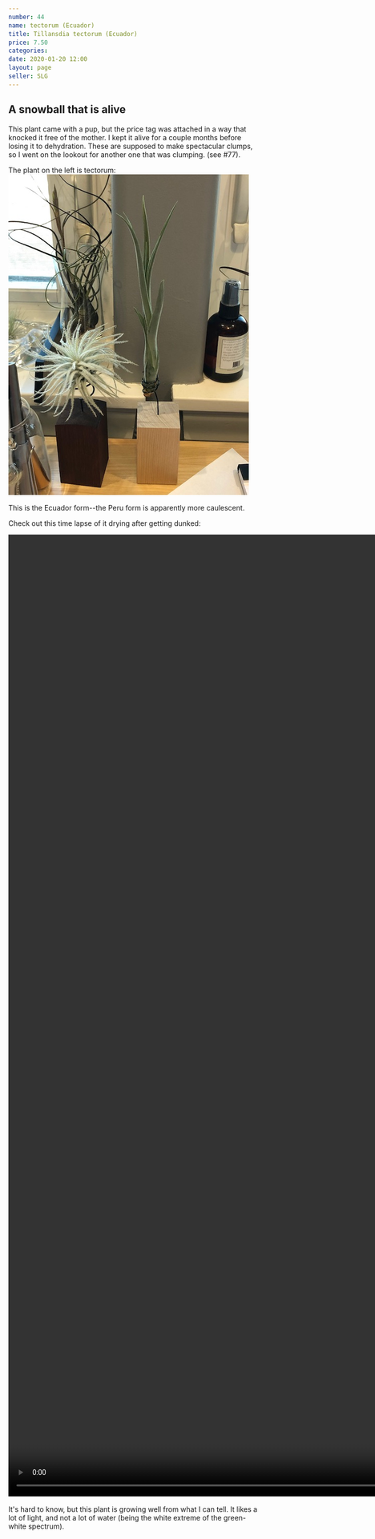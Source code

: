 ```yaml
---
number: 44
name: tectorum (Ecuador)
title: Tillansdia tectorum (Ecuador)
price: 7.50
categories: 
date: 2020-01-20 12:00
layout: page
seller: SLG
---
```

## A snowball that is alive

This plant came with a pup, but the price tag was attached in a way that knocked it free of the mother. I kept it alive for a couple months before losing it to dehydration. These are supposed to make spectacular clumps, so I went on the lookout for another one that was clumping. (see #77).

The plant on the left is tectorum:
!["Tillandsia tectorum"](/i/IMG_5928.jpeg "Tillandsia tectorum")

This is the Ecuador form--the Peru form is apparently more caulescent.

Check out this time lapse of it drying after getting dunked:

<video controls="controls" width="1080" height="1920" name="Tillandsia tectorum" src="https://www.robarnold.me/i/IMG_6038.mov"></video>

It's hard to know, but this plant is growing well from what I can tell. It likes a lot of light, and not a lot of water (being the white extreme of the green-white spectrum).
